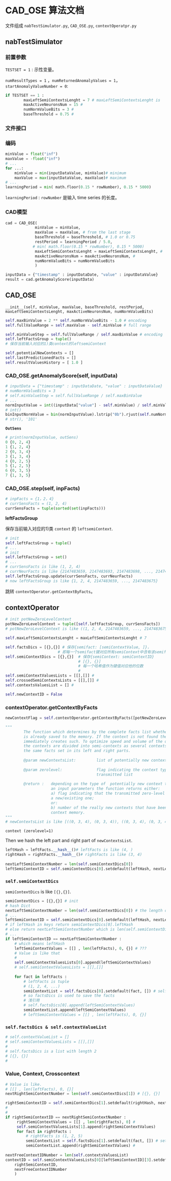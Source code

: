# CAD_OSE 算法文档

文件组成 `nabTestSimulator.py`,  `CAD_OSE.py`, `contextOperatpr.py`



## nabTestSimulator

### 前置参数

`TESTSET = 1` : 示性变量。

`numResultTypes = 1` ，`numReturnedAnomalyValues = 1`，`startAnomalyValueNumber = 0`:  

```python
if TESTSET == 1 :
        maxLeftSemiContextsLenght = 7 # maxLeftSemiContextsLenght is 
        maxActiveNeuronsNum = 15 # 
        numNormValueBits = 3 # 
        baseThreshold = 0.75 # 
```

### 文件接口



### 编码

```python
minValue = float("inf")
maxValue = -float("inf")
# ...
for ...:
    minValue = min(inputDataValue, minValue)# minimum
    maxValue = max(inputDataValue, maxValue)# maximum
# ...
learningPeriod = min( math.floor(0.15 * rowNumber), 0.15 * 5000)
```

`learningPeriod` :   `rowNumber` 是输入 time series 的长度。





### CAD模型

```python
cad = CAD_OSE(  
             minValue = minValue, 
             maxValue = maxValue, # from the last stage
             baseThreshold = baseThreshold, # 1.0 or 0.75
             restPeriod = learningPeriod / 5.0, 
    		# min( math.floor(0.15 * rowNumber), 0.15 * 5000)
             maxLeftSemiContextsLenght = maxLeftSemiContextsLenght, #
             maxActiveNeuronsNum = maxActiveNeuronsNum, #
             numNormValueBits = numNormValueBits
             )

inputData = {"timestamp" : inputDataDate, "value" : inputDataValue}
result = cad.getAnomalyScore(inputData)
```



## CAD_OSE

`__init__(self, minValue, maxValue, baseThreshold, restPeriod, maxLeftSemiContextsLenght, maxActiveNeuronsNum, numNormValueBits)`

```python
self.maxBinValue = 2 ** self.numNormValueBits - 1.0 # encoding
self.fullValueRange = self.maxValue - self.minValue # full range
```

```python
self.minValueStep = self.fullValueRange / self.maxBinValue # encoding
self.leftFactsGroup = tuple()
# 保存当前输⼊对应的1)类context的leftsemiContext

self.potentialNewContexts = []  
self.lastPredictionedFacts = []
self.resultValuesHistory = [ 1.0 ]
```



### CAD_OSE.getAnomalyScore(self, inputData)

```python
# inputData = {"timestamp" : inputDataDate, "value" : inputDataValue}
# numNormValueBits = 3
# self.minValueStep = self.fullValueRange / self.maxBinValue
# ...
normInputValue = int((inputData["value"] - self.minValue) / self.minValueStep) 
# int()
binInputNormValue = bin(normInputValue).lstrip("0b").rjust(self.numNormValueBits,"0")
# str(), '101'
```

**`OutSens`** 

```python
# print(normInputValue, outSens)
0 {0, 2, 4}
1 {1, 2, 4}
2 {0, 3, 4}
3 {1, 3, 4}
4 {0, 2, 5}
5 {1, 2, 5}
6 {0, 3, 5}
7 {1, 3, 5}
```



### CAD_OSE.step(self, inpFacts)

```python
# inpFacts = {1，2，4}
# currSensFacts = (1, 2, 4)
currSensFacts = tuple(sorted(set(inpFacts)))
```

**leftFactsGroup**

保存当前输⼊对应的1)类 `context` 的 `leftsemiContext`.

```python
# init
self.leftFactsGroup = tuple()
# ...
# init
self.leftFactsGroup = set()
# ...
# currSensFacts is like (1, 2, 4)
# currNeurFacts is like {2147483659, 2147483693, 2147483698, ..., 2147483675}
self.leftFactsGroup.update(currSensFacts, currNeurFacts)
# now leftFactsGroup is like {1, 2, 4, 2147483659, ..., 2147483675}
```

跳转 `contextOperator.getContextByFacts`。



## contextOperator

```python
# init potNewZeroLevelContext
potNewZeroLevelContext = tuple([self.leftFactsGroup, currSensFacts])
# potNewZeroLevelContext is like ((1, 2, 4, 2147483659, ..., 2147483675), (1, 2, 4))
```

```python
self.maxLeftSemiContextsLenght = maxLeftSemiContextsLenght # 7

self.factsDics = [{},{}] # 保存{semifact: [semiContextValue, ]}，
					   # 即每⼀个semifact键对应所有semiContext中含有该semifact的semiContextValue
self.semiContextDics = [{},{}]  # 保存{semiContext: semiContextID}
                                # [{}, {}]
                                # 每一个哈希值作为键值对应他的位数
                                # 
self.semiContextValuesLists = [[],[]] # 
self.crossedSemiContextsLists = [[],[]] #
self.contextsValuesList = [] # 

self.newContextID = False
```



### contextOperator.getContextByFacts

```python
newContextFlag = self.contextOperator.getContextByFacts([potNewZeroLevelContext], zerolevel = 1)
```


```python
"""
        The function which determines by the complete facts list whether the context
        is already saved to the memory. If the context is not found the function
        immediately creates such. To optimize speed and volume of the occupied memory
        the contexts are divided into semi-contexts as several contexts can contain
        the same facts set in its left and right parts.
         
        @param newContextsList:         list of potentially new contexts
        
        @param zerolevel:               flag indicating the context type in
                                        transmitted list
                                          
        @return :   depending on the type of  potentially new context transmitted as
                    an input parameters the function returns either:
                    а) flag indicating that the transmitted zero-level context is
                    a new/existing one;
                    or:
                    b) number of the really new contexts that have been saved to the
                    context memory.
"""
# newContextsList is like [((0, 3, 4), (0, 3, 4)), ((0, 3, 4), (0, 3, 4))]
```

`context (zerolevel=1)`

Then we hash the left part and right part of `newContextsList`.

```python
leftHash = leftFacts.__hash__()# leftFacts is like (4, )
rightHash = rightFacts.__hash__()# rightFacts is like (3, 4)
                
nextLeftSemiContextNumber = len(self.semiContextDics[0]) 
leftSemiContextID = self.semiContextDics[0].setdefault(leftHash, nextLeftSemiContextNumber)
```

### `self.semiContextDics`

`semiContextDics` is like `[{},{}]`.

```python
semiContextDics = [{},{}] # init
# hash Dict
nextLeftSemiContextNumber = len(self.semiContextDics[0]) # the length of left semiContextDics
# ...
leftSemiContextID = self.semiContextDics[0].setdefault(leftHash, nextLeftSemiContextNumber)
# if leftHash in keys return semiContextDics[0].leftHash
# else return nextLeftSemiContextNumber which is len(self.semiContextDics[0])
# ...
if leftSemiContextID == nextLeftSemiContextNumber :
    # which means leftHash
    leftSemiContextValues = [[] , len(leftFacts), 0, {}] # ???
    # Value is like that
    # 
    self.semiContextValuesLists[0].append(leftSemiContextValues) 
    # self.semiContextValuesLists = [[],[]]
    
    for fact in leftFacts :
        # leftFacts is tuple
        # (1, 2, 4, ...)
        semiContextList = self.factsDics[0].setdefault(fact, []) # self.factsDics = [{},{}]
        # so factsDics is used to save the facts
        # 浅引用
        # self.factsDics[0].append(leftSemiContextValues)
        semiContextList.append(leftSemiContextValues)
        # leftSemiContextValues = [[] , len(leftFacts), 0, {}]
```

### `self.factsDics & self.contextValueList`

  ```python
# self.contextValueList = []
# self.semiContextValuesLists = [[],[]]
# 
# self.factsDics is a list with length 2
# [{}, {}]
# 
  ```

### Value, Context, Crosscontext 

```python
# Value is like.
# [[] , len(leftFacts), 0, {}]
nextRightSemiContextNumber = len(self.semiContextDics[1]) # [{}, {}]

rightSemiContextID = self.semiContextDics[1].setdefault(rightHash, nextRightSemiContextNumber)
# 
# 
if rightSemiContextID == nextRightSemiContextNumber :
     rightSemiContextValues = [[] , len(rightFacts), 0] # 
     self.semiContextValuesLists[1].append(rightSemiContextValues)
     for fact in rightFacts :
         # rightFacts is (1, 2, 5)
         semiContextList = self.factsDics[1].setdefault(fact, []) # setdefault
         semiContextList.append(rightSemiContextValues) # 
            
nextFreeContextIDNumber = len(self.contextsValuesList) 
contextID = self.semiContextValuesLists[0][leftSemiContextID][3].setdefault(
    rightSemiContextID, 
    nextFreeContextIDNumber
	)
```

















